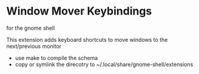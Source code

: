 # Window Mover Keybindings #
for the gnome shell

This extension adds keyboard shortcuts to move windows to the next/previous monitor

* use make to compile the schema
* copy or symlink the direcotry to ~/.local/share/gnome-shell/extensions
